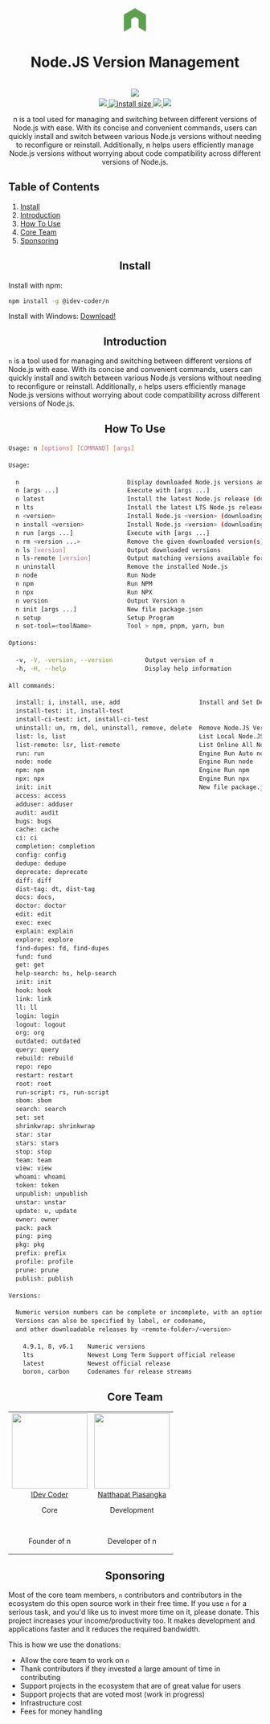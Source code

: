 <div align="center">
<a href="https://github.com/idev-coder/nodejs-version-management">
  <picture>
    <source media="(prefers-color-scheme: dark)" srcset="https://raw.githubusercontent.com/idev-coder/nodejs-version-management/main/images/logo.svg" />
    <img src="https://raw.githubusercontent.com/idev-coder/nodejs-version-management/main/images/logo.svg" height="50" alt="nvm project logo" />
  </picture>
</a>
 <br>
<h1>Node.JS Version Management</h1>
<br>

<a href="https://npmjs.com/package/@idev-coder/n">
		<img src="https://img.shields.io/npm/v/@idev-coder/n.svg">
</a> 

 <br>

<a href="https://npmcharts.com/compare/@idev-coder/n?minimal=true">
		<img src="https://img.shields.io/npm/dm/@idev-coder/n.svg">
</a> 
<a href="https://packagephobia.com/result?p=@idev-coder/n">
		<img src="https://packagephobia.com/badge?p=@idev-coder/n" alt="install size">
</a>
<a href="https://opencollective.com/nodejs-version-management#sponsors">
		<img src="https://opencollective.com/nodejs-version-management/sponsors/badge.svg">
</a>
<a href="https://github.com/idev-coder/nodejs-version-management/graphs/contributors">
		<img src="https://img.shields.io/github/contributors/idev-coder/nodejs-version-management.svg">
</a>

 <br>

 <p>
 n is a tool used for managing and switching between different versions of Node.js with ease. With its concise and convenient commands, users can quickly install and switch between various Node.js versions without needing to reconfigure or reinstall. Additionally, n helps users efficiently manage Node.js versions without worrying about code compatibility across different versions of Node.js. 
  </p>

</div>

## Table of Contents
1. [Install](#install)
2. [Introduction](#introduction)
3. [How To Use](#how-to-use)
4. [Core Team](#core-team)
5. [Sponsoring](#sponsoring)

<h2 align="center">Install</h2>
Install with npm:

```bash
npm install -g @idev-coder/n
```

Install with Windows: <a href="https://github.com/idev-coder/nodejs-version-management/releases/latest" target="_blank">Download!</a>

<h2 align="center">Introduction</h2>

`n` is a tool used for managing and switching between different versions of Node.js with ease. With its concise and convenient commands, users can quickly install and switch between various Node.js versions without needing to reconfigure or reinstall. Additionally, `n` helps users efficiently manage Node.js versions without worrying about code compatibility across different versions of Node.js. 


<h2 align="center">How To Use</h2>


```sh
Usage: n [options] [COMMAND] [args]

Usage:

  n                              Display downloaded Node.js versions and install selection
  n [args ...]                   Execute with [args ...]
  n latest                       Install the latest Node.js release (downloading if necessary)
  n lts                          Install the latest LTS Node.js release (downloading if necessary)
  n <version>                    Install Node.js <version> (downloading if necessary)
  n install <version>            Install Node.js <version> (downloading if necessary)
  n run [args ...]               Execute with [args ...]
  n rm <version ...>             Remove the given downloaded version(s)
  n ls [version]                 Output downloaded versions
  n ls-remote [version]          Output matching versions available for download
  n uninstall                    Remove the installed Node.js
  n node                         Run Node
  n npm                          Run NPM
  n npx                          Run NPX
  n version                      Output Version n
  n init [args ...]              New file package.json
  n setup                        Setup Program
  n set-tool=<toolName>          Tool > npm, pnpm, yarn, bun

Options:

  -v, -V, -version, --version         Output version of n
  -h, -H, --help                      Display help information

All commands:

  install: i, install, use, add                      Install and Set Default Version Node.JS 
  install-test: it, install-test
  install-ci-test: ict, install-ci-test
  uninstall: un, rm, del, uninstall, remove, delete  Remove Node.JS Version
  list: ls, list                                     List Local Node.JS Version
  list-remote: lsr, list-remote                      List Online All Node.JS Version
  run: run                                           Engine Run Auto node, npm, npx
  node: node                                         Engine Run node
  npm: npm                                           Engine Run npm
  npx: npx                                           Engine Run npx
  init: init                                         New file package.json
  access: access
  adduser: adduser
  audit: audit
  bugs: bugs
  cache: cache
  ci: ci
  completion: completion
  config: config
  dedupe: dedupe
  deprecate: deprecate
  diff: diff
  dist-tag: dt, dist-tag
  docs: docs,
  doctor: doctor
  edit: edit
  exec: exec
  explain: explain
  explore: explore
  find-dupes: fd, find-dupes
  fund: fund
  get: get
  help-search: hs, help-search
  init: init
  hook: hook
  link: link
  ll: ll
  login: login
  logout: logout
  org: org
  outdated: outdated
  query: query
  rebuild: rebuild
  repo: repo
  restart: restart
  root: root
  run-script: rs, run-script
  sbom: sbom
  search: search
  set: set
  shrinkwrap: shrinkwrap
  star: star
  stars: stars
  stop: stop
  team: team
  view: view
  whoami: whoami
  token: token
  unpublish: unpublish
  unstar: unstar
  update: u, update
  owner: owner
  pack: pack
  ping: ping
  pkg: pkg
  prefix: prefix
  profile: profile
  prune: prune
  publish: publish

Versions:

  Numeric version numbers can be complete or incomplete, with an optional leading 'v'.
  Versions can also be specified by label, or codename,
  and other downloadable releases by <remote-folder>/<version>

    4.9.1, 8, v6.1    Numeric versions
    lts               Newest Long Term Support official release
    latest            Newest official release
    boron, carbon     Codenames for release streams
```

<h2 align="center">Core Team</h2>

<table align="center">
  <tbody>
    <tr>
      <td align="center" valign="top">
        <img width="150" height="150" src="https://github.com/idev-coder.png?s=150">
        <br>
        <a href="https://github.com/idev-coder">IDev Coder</a>
        <p>Core</p>
        <br>
        <p>Founder of n</p>
      </td>
      <td align="center" valign="top">
        <img width="150" height="150" src="https://github.com/n-devs.png?s=150">
        <br>
        <a href="https://github.com/n-devs">Natthapat Piasangka</a>
        <p>Development</p>
        <br>
        <p>Developer of n</p>
      </td>
     </tr>
  </tbody>
</table>

<h2 align="center">Sponsoring</h2>

Most of the core team members, `n` contributors and contributors in the ecosystem do this open source work in their free time. If you use `n` for a serious task, and you'd like us to invest more time on it, please donate. This project increases your income/productivity too. It makes development and applications faster and it reduces the required bandwidth.

This is how we use the donations:

- Allow the core team to work on `n`
- Thank contributors if they invested a large amount of time in contributing
- Support projects in the ecosystem that are of great value for users
- Support projects that are voted most (work in progress)
- Infrastructure cost
- Fees for money handling